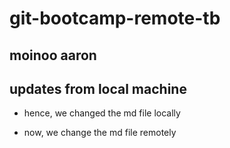 # git-bootcamp-remote-tb

## moinoo aaron
## updates from local machine

* hence, we changed the md file locally

* now, we change the md file remotely
